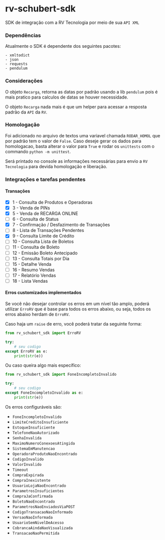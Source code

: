 # rv-schubert-sdk
SDK de integração com a RV Tecnologia por meio de sua `API XML`

### Dependências
Atualmente o SDK é dependente dos seguintes pacotes:

```
- xmltodict
- json
- requests
- pendulum
```


### Considerações
O objeto `Recarga`, retorna as datas por padrão usando a lib `pendulum` pois é mais pratico para calculos de datas se 
houver necessidade.

O objeto `Recarga` nada mais é que um helper para acessar a resposta padrão da `API` da `RV`.

### Homologação
Foi adicionado no arquivo de textos uma variavel chamada `RODAR_HOMOL` que por padrão tem o valor de `False`. Caso
deseje gerar os dados para homologacao, basta alterar o valor para `True` e rodar os `unittests` com o commando `python -m unittest`.

Será printado no console as informações necessárias para envio a `RV Tecnologia` para devida homologação e liberação. 

### Integrações e tarefas pendentes
#### Transações
- [X] 1  - Consulta de Produtos e Operadoras
- [X] 3  - Venda de PINs
- [X] 5  - Venda de RECARGA ONLINE
- [ ] 6  - Consulta de Status
- [X] 7  - Confirmação / Desfazimento de Transações
- [ ] 8  - Lista de Transações Pendentes
- [X] 9  - Consulta Limite de Crédito
- [ ] 10 - Consulta Lista de Boletos
- [ ] 11 - Consulta de Boleto
- [ ] 12 - Emissão Boleto Antecipado
- [ ] 13 - Consulta Totais por Dia
- [ ] 15 - Detalhe Venda
- [ ] 16 - Resumo Vendas
- [ ] 17 - Relatório Vendas
- [ ] 18 - Lista Vendas

#### Erros customizados implementados

Se você não desejar controlar os erros em um nível tão amplo, poderá utilizar `ErroRV` que é base para todos 
os erros abaixo, ou seja, todos os erros abaixo herdam de `ErroRV`.

Caso haja um `raise` de erro, você poderá tratar da seguinte forma:
 
```python
from rv_schubert_sdk import ErroRV

try:
    # seu codigo
except ErroRV as e:
    print(str(e))
```
 
Ou caso queira algo mais específico:

```python
from rv_schubert_sdk import FoneIncompletoInvalido

try:
    # seu codigo
except FoneIncompletoInvalido as e:
    print(str(e))
```

Os erros configuráveis são:

* `FoneIncompletoInvalido`
* `LimiteCreditoInsuficiente`
* `EstoqueInsuficiente`
* `TelefoneNaoAutorizado`
* `SenhaInvalida`
* `MaximoNumeroConexoesAtingida`
* `SistemaEmManutencao`
* `OperadoraProdutoNaoEncontrado`
* `CodigoInvalido`
* `ValorInvalido`
* `Timeout`
* `CompraExpirada`
* `CompraInexistente`
* `UsuarioLojaNaoEncontrado`
* `ParametrosInsuficientes`
* `CompraJaConfirmada`
* `BoletoNaoEncontrado`
* `ParametrosNaoEnviadosViaPOST`
* `CodigoTransacaoNaoInformado`
* `VersaoNaoInformada`
* `UsuarioSemNivelDeAcesso`
* `CobrancaAindaNaoVisualizada`
* `TransacaoNaoPermitida`